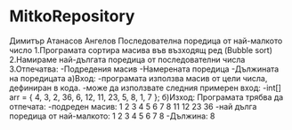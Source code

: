 # MitkoRepository
Димитър Атанасов Ангелов
     Последователна поредица от най-малкото число
1.Програмата сортира масива във възходящ ред (Bubble sort) 
2.Намираме най-дългата поредица от последователни числа
3.Отпечатва:
-Подредения масив
-Намерената поредица
-Дължината на поредицата
а)Вход:
-програмата използва масив от цели числа, дефиниран в кода.
-може да използвате  следния примерен вход:
-int[] arr = { 4, 3, 2, 36, 6, 12, 11, 23, 5, 8, 1, 7 };
б)Изход:
Програмата трябва да отпечата:
-подреден масив: 1 2 3 4 5 6 7 8 11 12 23 36
-най дълга поредица от най-малкото: 1 2 3 4 5 6 7 8
-Дължина: 8
